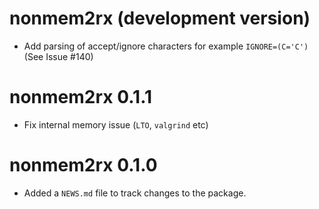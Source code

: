 # nonmem2rx (development version)

* Add parsing of accept/ignore characters for example `IGNORE=(C='C')` (See Issue #140)

# nonmem2rx 0.1.1

- Fix internal memory issue (`LTO`, `valgrind` etc)

# nonmem2rx 0.1.0

* Added a `NEWS.md` file to track changes to the package.
